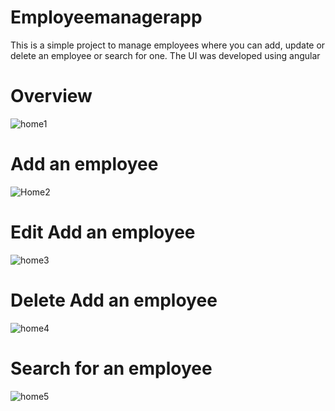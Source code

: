 # Employeemanagerapp

This is a simple project to manage employees where you can add, update or delete an employee or search for one.
The UI was developed using angular 

# Overview
![home1](https://user-images.githubusercontent.com/57743411/173598484-d9f61c07-64cf-49e5-929a-adfd2a51817d.png)


# Add an employee
![Home2](https://user-images.githubusercontent.com/57743411/173599231-331c6e70-cdcb-4bfd-8e2a-9ae99cbea811.png)


# Edit Add an employee
![home3](https://user-images.githubusercontent.com/57743411/173599398-4a851f57-2240-4f19-9f0f-9cccac357edc.png)


# Delete Add an employee

![home4](https://user-images.githubusercontent.com/57743411/173599547-efbd22eb-25a2-4d0a-a16b-66eb4827605a.png)


# Search for an employee

![home5](https://user-images.githubusercontent.com/57743411/173599744-a277195c-c173-495c-bf6e-da940f2a20b6.png)

